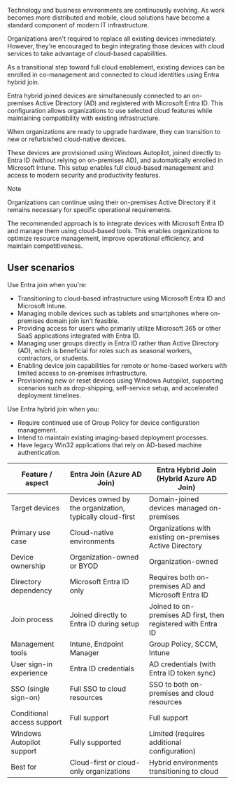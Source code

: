 Technology and business environments are continuously evolving. As work becomes more distributed and mobile, cloud solutions have become a standard component of modern IT infrastructure.

Organizations aren't required to replace all existing devices immediately. However, they're encouraged to begin integrating those devices with cloud services to take advantage of cloud-based capabilities.

As a transitional step toward full cloud enablement, existing devices can be enrolled in co-management and connected to cloud identities using Entra hybrid join.

Entra hybrid joined devices are simultaneously connected to an on-premises Active Directory (AD) and registered with Microsoft Entra ID. This configuration allows organizations to use selected cloud features while maintaining compatibility with existing infrastructure.

When organizations are ready to upgrade hardware, they can transition to new or refurbished cloud-native devices.

These devices are provisioned using Windows Autopilot, joined directly to Entra ID (without relying on on-premises AD), and automatically enrolled in Microsoft Intune. This setup enables full cloud-based management and access to modern security and productivity features.

>[!NOTE]
>
>Organizations can continue using their on-premises Active Directory if it remains necessary for specific operational requirements.
>
>The recommended approach is to integrate devices with Microsoft Entra ID and manage them using cloud-based tools. This enables organizations to optimize resource management, improve operational efficiency, and maintain competitiveness.

## User scenarios

Use Entra join when you're:

- Transitioning to cloud-based infrastructure using Microsoft Entra ID and Microsoft Intune.
- Managing mobile devices such as tablets and smartphones where on-premises domain join isn't feasible.
- Providing access for users who primarily utilize Microsoft 365 or other SaaS applications integrated with Entra ID.
- Managing user groups directly in Entra ID rather than Active Directory (AD), which is beneficial for roles such as seasonal workers, contractors, or students.
- Enabling device join capabilities for remote or home-based workers with limited access to on-premises infrastructure.
- Provisioning new or reset devices using Windows Autopilot, supporting scenarios such as drop-shipping, self-service setup, and accelerated deployment timelines.

Use Entra hybrid join when you:

- Require continued use of Group Policy for device configuration management.
- Intend to maintain existing imaging-based deployment processes.
- Have legacy Win32 applications that rely on AD-based machine authentication.

| Feature / aspect                 | Entra Join (Azure AD Join)                              | Entra Hybrid Join (Hybrid Azure AD Join)                  |
|----------------------------------|----------------------------------------------------------|------------------------------------------------------------|
| Target devices                   | Devices owned by the organization, typically cloud-first | Domain-joined devices managed on-premises                  |
| Primary use case                 | Cloud-native environments                                | Organizations with existing on-premises Active Directory       |
| Device ownership                 | Organization-owned or BYOD                               | Organization-owned                                         |
| Directory dependency             | Microsoft Entra ID only                                  | Requires both on-premises AD and Microsoft Entra ID            |
| Join process                     | Joined directly to Entra ID during setup                 | Joined to on-premises AD first, then registered with Entra ID  |
| Management tools                 | Intune, Endpoint Manager                                 | Group Policy, SCCM, Intune                                 |
| User sign-in experience          | Entra ID credentials                                     | AD credentials (with Entra ID token sync)                  |
| SSO (single sign-on)             | Full SSO to cloud resources                              | SSO to both on-premises and cloud resources                    |
| Conditional access support       | Full support                                             | Full support                                               |
| Windows Autopilot support        | Fully supported                                          | Limited (requires additional configuration)                |
| Best for                         | Cloud-first or cloud-only organizations                  | Hybrid environments transitioning to cloud                 |